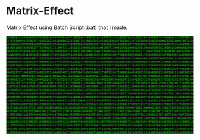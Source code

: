 # Matrix-Effect
Matrix Effect using Batch Script(.bat) that I made.

![Image Alt](https://github.com/adimonn/Matrix-Effect/blob/4e75f4a88d4ce6a249e8cc0e9f0b9074ba1339b3/SCREENSHOT.png)
